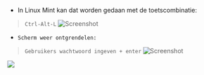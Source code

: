 - In Linux Mint kan dat worden gedaan met de toetscombinatie: 
> ``Ctrl-Alt-L``
![Screenshot](https://i.imgur.com/0aHWeFa.png"Screenshot")
- ``Scherm weer ontgrendelen:``
> ``Gebruikers wachtwoord ingeven + enter``
![Screenshot](https://i.imgur.com/8G4p0pE.png"Screenshot")

![](https://img.shields.io/badge/Linux-CC0-brightgreen.svg?style=social&label=Afbeeldingen)
